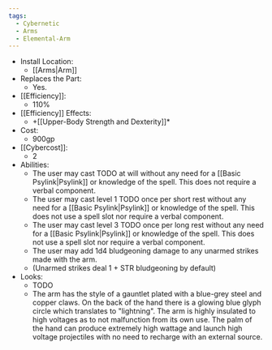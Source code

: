 ```yaml
---
tags:
  - Cybernetic
  - Arms
  - Elemental-Arm
---
```

* Install Location:
	* [[Arms|Arm]]
* Replaces the Part:
	* Yes.
* [[Efficiency]]:
	* 110%
* [[Efficiency]] Effects:
	* +[[Upper-Body Strength and Dexterity]]*
* Cost:
	* 900gp
* [[Cybercost]]:
	* 2
* Abilities:
	* The user may cast TODO at will without any need for a [[Basic Psylink|Psylink]] or knowledge of the spell. This does not require a verbal component.
	* The user may cast level 1 TODO once per short rest without any need for a [[Basic Psylink|Psylink]] or knowledge of the spell. This does not use a spell slot nor require a verbal component. 
	* The user may cast level 3 TODO once per long rest without any need for a [[Basic Psylink|Psylink]] or knowledge of the spell. This does not use a spell slot nor require a verbal component.
	* The user may add 1d4 bludgeoning damage to any unarmed strikes made with the arm.
	* (Unarmed strikes deal 1 + STR bludgeoning by default)
* Looks:
	* TODO
	* The arm has the style of a gauntlet plated with a blue-grey steel and copper claws. On the back of the hand there is a glowing blue glyph circle which translates to "lightning". The arm is highly insulated to high voltages as to not malfunction from its own use. The palm of the hand can produce extremely high wattage and launch high voltage projectiles with no need to recharge with an external source.